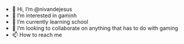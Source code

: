 - 👋 Hi, I’m @nivandejesus
- 👀 I’m interested in gaminh
- 🌱 I’m currently learning school
- 💞️ I’m looking to collaborate on anything that has to do with gaming
- 📫 How to reach me 

<!---
nivandejesus/nivandejesus is a ✨ special ✨ repository because its `README.md` (this file) appears on your GitHub profile.
You can click the Preview link to take a look at your changes.
--->

